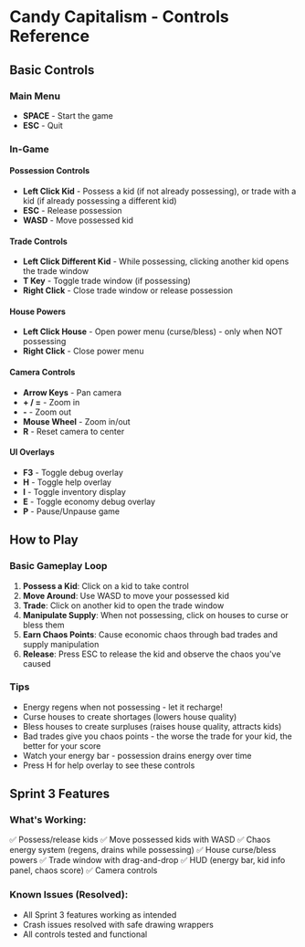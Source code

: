 # Candy Capitalism - Controls Reference

## Basic Controls

### Main Menu
- **SPACE** - Start the game
- **ESC** - Quit

### In-Game

#### Possession Controls
- **Left Click Kid** - Possess a kid (if not already possessing), or trade with a kid (if already possessing a different kid)
- **ESC** - Release possession
- **WASD** - Move possessed kid

#### Trade Controls
- **Left Click Different Kid** - While possessing, clicking another kid opens the trade window
- **T Key** - Toggle trade window (if possessing)
- **Right Click** - Close trade window or release possession

#### House Powers
- **Left Click House** - Open power menu (curse/bless) - only when NOT possessing
- **Right Click** - Close power menu

#### Camera Controls
- **Arrow Keys** - Pan camera
- **+ / =** - Zoom in
- **-** - Zoom out
- **Mouse Wheel** - Zoom in/out
- **R** - Reset camera to center

#### UI Overlays
- **F3** - Toggle debug overlay
- **H** - Toggle help overlay
- **I** - Toggle inventory display
- **E** - Toggle economy debug overlay
- **P** - Pause/Unpause game

## How to Play

### Basic Gameplay Loop

1. **Possess a Kid**: Click on a kid to take control
2. **Move Around**: Use WASD to move your possessed kid
3. **Trade**: Click on another kid to open the trade window
4. **Manipulate Supply**: When not possessing, click on houses to curse or bless them
5. **Earn Chaos Points**: Cause economic chaos through bad trades and supply manipulation
6. **Release**: Press ESC to release the kid and observe the chaos you've caused

### Tips

- Energy regens when not possessing - let it recharge!
- Curse houses to create shortages (lowers house quality)
- Bless houses to create surpluses (raises house quality, attracts kids)
- Bad trades give you chaos points - the worse the trade for your kid, the better for your score
- Watch your energy bar - possession drains energy over time
- Press H for help overlay to see these controls

## Sprint 3 Features

### What's Working:
✅ Possess/release kids
✅ Move possessed kids with WASD
✅ Chaos energy system (regens, drains while possessing)
✅ House curse/bless powers
✅ Trade window with drag-and-drop
✅ HUD (energy bar, kid info panel, chaos score)
✅ Camera controls

### Known Issues (Resolved):
- All Sprint 3 features working as intended
- Crash issues resolved with safe drawing wrappers
- All controls tested and functional
